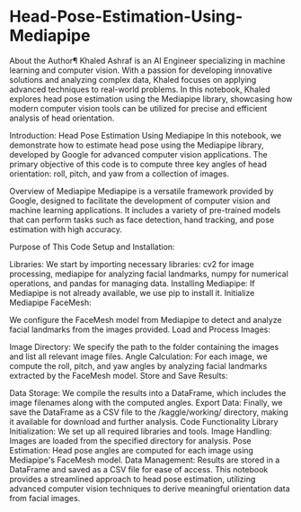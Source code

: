 # Head-Pose-Estimation-Using-Mediapipe
About the Author¶
Khaled Ashraf is an AI Engineer specializing in machine learning and computer vision. With a passion for developing innovative solutions and analyzing complex data, Khaled focuses on applying advanced techniques to real-world problems. In this notebook, Khaled explores head pose estimation using the Mediapipe library, showcasing how modern computer vision tools can be utilized for precise and efficient analysis of head orientation.

Introduction: Head Pose Estimation Using Mediapipe
In this notebook, we demonstrate how to estimate head pose using the Mediapipe library, developed by Google for advanced computer vision applications. The primary objective of this code is to compute three key angles of head orientation: roll, pitch, and yaw from a collection of images.

Overview of Mediapipe
Mediapipe is a versatile framework provided by Google, designed to facilitate the development of computer vision and machine learning applications. It includes a variety of pre-trained models that can perform tasks such as face detection, hand tracking, and pose estimation with high accuracy.

Purpose of This Code
Setup and Installation:

Libraries: We start by importing necessary libraries: cv2 for image processing, mediapipe for analyzing facial landmarks, numpy for numerical operations, and pandas for managing data.
Installing Mediapipe: If Mediapipe is not already available, we use pip to install it.
Initialize Mediapipe FaceMesh:

We configure the FaceMesh model from Mediapipe to detect and analyze facial landmarks from the images provided.
Load and Process Images:

Image Directory: We specify the path to the folder containing the images and list all relevant image files.
Angle Calculation: For each image, we compute the roll, pitch, and yaw angles by analyzing facial landmarks extracted by the FaceMesh model.
Store and Save Results:

Data Storage: We compile the results into a DataFrame, which includes the image filenames along with the computed angles.
Export Data: Finally, we save the DataFrame as a CSV file to the /kaggle/working/ directory, making it available for download and further analysis.
Code Functionality
Library Initialization: We set up all required libraries and tools.
Image Handling: Images are loaded from the specified directory for analysis.
Pose Estimation: Head pose angles are computed for each image using Mediapipe's FaceMesh model.
Data Management: Results are stored in a DataFrame and saved as a CSV file for ease of access.
This notebook provides a streamlined approach to head pose estimation, utilizing advanced computer vision techniques to derive meaningful orientation data from facial images.
